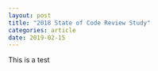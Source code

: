 ```yaml
---
layout: post
title: "2018 State of Code Review Study"
categories: article
date: 2019-02-15
---
```


This is a test